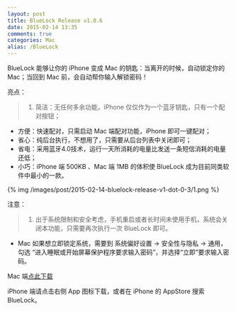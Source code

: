 ```yaml
---
layout: post
title: BlueLock Release v1.0.6
date: 2015-02-14 13:35
comments: true
categories: Mac
alias: /BlueLock
---
```

BlueLock 能够让你的 iPhone 变成 Mac 的钥匙：当离开的时候，自动锁定你的 Mac；当回到 Mac 前，会自动帮你输入解锁密码！

亮点：

>1. 简洁：无任何多余功能，iPhone 仅仅作为一个蓝牙钥匙，只有一个配对按钮；
- 方便：快速配对，只需启动 Mac 端配对功能，iPhone 即可一键配对；
- 省心：纯后台执行，不想用了，只需要从后台列表中关闭即可；
- 省电：采用蓝牙4.0技术，运行一天所消耗的电量比发送一条短信消耗的电量还低；
- 小巧：iPhone 端 500KB 、Mac 端 1MB 的体积使 BlueLock 成为目前同类软件中最小的一款。

<!-- more -->

{% img /images/post/2015-02-14-bluelock-release-v1-dot-0-3/1.png %}

注意：

>1. 出于系统限制和安全考虑，手机重启或者长时间未使用手机，系统会关闭本功能，只需要再次执行一次 BlueLock 即可。
- Mac 如果想立即锁定系统，需要到 系统偏好设置 -> 安全性与隐私 -> 通用，勾选 “进入睡眠或开始屏幕保护程序要求输入密码”，并选择“立即”要求输入密码。

Mac 端[点此下载](/media/2015-02-14-bluelock-release-v1-dot-0-3/BlueLock.dmg)

iPhone 端请点击右侧 App 图标下载，或者在 iPhone 的 AppStore 搜索 BlueLock。
